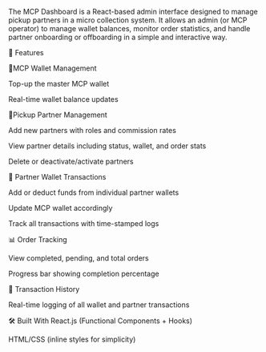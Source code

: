 The MCP Dashboard is a React-based admin interface designed to manage pickup partners in a micro collection system. 
It allows an admin (or MCP operator) to manage wallet balances, monitor order statistics, and handle partner onboarding or offboarding in a simple and interactive way.

📌 Features
 
 💼MCP Wallet Management

  Top-up the master MCP wallet

  Real-time wallet balance updates

 👤Pickup Partner Management

Add new partners with roles and commission rates

View partner details including status, wallet, and order stats

Delete or deactivate/activate partners

💸 Partner Wallet Transactions

Add or deduct funds from individual partner wallets

Update MCP wallet accordingly

Track all transactions with time-stamped logs

📊 Order Tracking

View completed, pending, and total orders

Progress bar showing completion percentage

🧾 Transaction History

Real-time logging of all wallet and partner transactions

🛠️ Built With
React.js (Functional Components + Hooks)

HTML/CSS (inline styles for simplicity)


